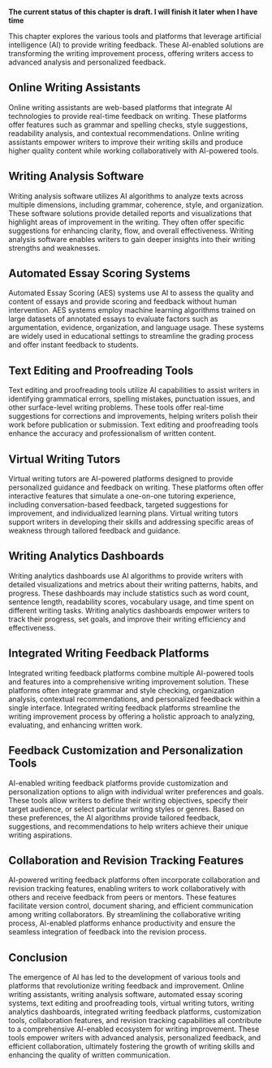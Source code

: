 **The current status of this chapter is draft. I will finish it later when I have time**

This chapter explores the various tools and platforms that leverage artificial intelligence (AI) to provide writing feedback. These AI-enabled solutions are transforming the writing improvement process, offering writers access to advanced analysis and personalized feedback.

Online Writing Assistants
-------------------------

Online writing assistants are web-based platforms that integrate AI technologies to provide real-time feedback on writing. These platforms offer features such as grammar and spelling checks, style suggestions, readability analysis, and contextual recommendations. Online writing assistants empower writers to improve their writing skills and produce higher quality content while working collaboratively with AI-powered tools.

Writing Analysis Software
-------------------------

Writing analysis software utilizes AI algorithms to analyze texts across multiple dimensions, including grammar, coherence, style, and organization. These software solutions provide detailed reports and visualizations that highlight areas of improvement in the writing. They often offer specific suggestions for enhancing clarity, flow, and overall effectiveness. Writing analysis software enables writers to gain deeper insights into their writing strengths and weaknesses.

Automated Essay Scoring Systems
-------------------------------

Automated Essay Scoring (AES) systems use AI to assess the quality and content of essays and provide scoring and feedback without human intervention. AES systems employ machine learning algorithms trained on large datasets of annotated essays to evaluate factors such as argumentation, evidence, organization, and language usage. These systems are widely used in educational settings to streamline the grading process and offer instant feedback to students.

Text Editing and Proofreading Tools
-----------------------------------

Text editing and proofreading tools utilize AI capabilities to assist writers in identifying grammatical errors, spelling mistakes, punctuation issues, and other surface-level writing problems. These tools offer real-time suggestions for corrections and improvements, helping writers polish their work before publication or submission. Text editing and proofreading tools enhance the accuracy and professionalism of written content.

Virtual Writing Tutors
----------------------

Virtual writing tutors are AI-powered platforms designed to provide personalized guidance and feedback on writing. These platforms often offer interactive features that simulate a one-on-one tutoring experience, including conversation-based feedback, targeted suggestions for improvement, and individualized learning plans. Virtual writing tutors support writers in developing their skills and addressing specific areas of weakness through tailored feedback and guidance.

Writing Analytics Dashboards
----------------------------

Writing analytics dashboards use AI algorithms to provide writers with detailed visualizations and metrics about their writing patterns, habits, and progress. These dashboards may include statistics such as word count, sentence length, readability scores, vocabulary usage, and time spent on different writing tasks. Writing analytics dashboards empower writers to track their progress, set goals, and improve their writing efficiency and effectiveness.

Integrated Writing Feedback Platforms
-------------------------------------

Integrated writing feedback platforms combine multiple AI-powered tools and features into a comprehensive writing improvement solution. These platforms often integrate grammar and style checking, organization analysis, contextual recommendations, and personalized feedback within a single interface. Integrated writing feedback platforms streamline the writing improvement process by offering a holistic approach to analyzing, evaluating, and enhancing written work.

Feedback Customization and Personalization Tools
------------------------------------------------

AI-enabled writing feedback platforms provide customization and personalization options to align with individual writer preferences and goals. These tools allow writers to define their writing objectives, specify their target audience, or select particular writing styles or genres. Based on these preferences, the AI algorithms provide tailored feedback, suggestions, and recommendations to help writers achieve their unique writing aspirations.

Collaboration and Revision Tracking Features
--------------------------------------------

AI-powered writing feedback platforms often incorporate collaboration and revision tracking features, enabling writers to work collaboratively with others and receive feedback from peers or mentors. These features facilitate version control, document sharing, and efficient communication among writing collaborators. By streamlining the collaborative writing process, AI-enabled platforms enhance productivity and ensure the seamless integration of feedback into the revision process.

Conclusion
----------

The emergence of AI has led to the development of various tools and platforms that revolutionize writing feedback and improvement. Online writing assistants, writing analysis software, automated essay scoring systems, text editing and proofreading tools, virtual writing tutors, writing analytics dashboards, integrated writing feedback platforms, customization tools, collaboration features, and revision tracking capabilities all contribute to a comprehensive AI-enabled ecosystem for writing improvement. These tools empower writers with advanced analysis, personalized feedback, and efficient collaboration, ultimately fostering the growth of writing skills and enhancing the quality of written communication.
